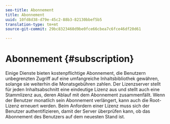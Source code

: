 ```yaml
---
seo-title: Abonnement
title: Abonnement
uuid: 10fd8d38-d79e-45c2-88b3-82130bbef5b5
translation-type: tm+mt
source-git-commit: 29bc8323460d9be0fce66cbea7c6fce46df20d61

---
```



# Abonnement {#subscription}

Einige Dienste bieten kostenpflichtige Abonnement, die Benutzern unbegrenzten Zugriff auf eine umfangreiche Inhaltsbibliothek gewähren, solange sie weiterhin die Monatsgebühren zahlen. Der Lizenzserver stellt für jeden Inhaltsabschnitt eine eindeutige Lizenz aus und stellt auch eine Stammlizenz aus, deren Ablauf mit dem Abonnement zusammenfällt. Wenn der Benutzer monatlich sein Abonnement verlängert, kann auch die Root-Lizenz erneuert werden. Beim Anfordern einer Lizenz muss sich der Benutzer authentifizieren, damit der Server überprüfen kann, ob das Abonnement des Benutzers auf dem neuesten Stand ist.
